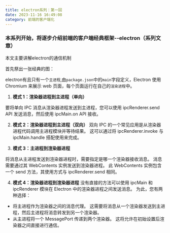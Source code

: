 ```yaml
---
title: electron系列：第一回
date: 2023-11-16 16:49:08
category: 前端的客户端化
---
```


### 本系列开始，将逐步介绍前端的客户端经典框架--electron（系列文章）
本文主要讲解electron的通信机制

首先祭出一张经典的图：
<img src="/img/webkit_history.jfif" alt="">

electron有且只有一个`主进程`,由`package.json`中的`main`字段定义，Electron 使用 Chromium 来展示 web 页面，每个页面运行在自己的`渲染进程`中。

1. **模式 1：渲染器进程到主进程（单向）**

要将单向 IPC 消息从渲染器进程发送到主进程，您可以使用 ipcRenderer.send API 发送消息，然后使用 ipcMain.on API 接收。

2. **模式 2：渲染器进程到主进程（双向）**
双向 IPC 的一个常见应用是从渲染器进程代码调用主进程模块并等待结果。 这可以通过将 ipcRenderer.invoke 与 ipcMain.handle 搭配使用来完成。

3. **模式 3：主进程到渲染器进程**

将消息从主进程发送到渲染器进程时，需要指定是哪一个渲染器接收消息。 消息需要通过其 WebContents 实例发送到渲染器进程。 此 WebContents 实例包含一个 send 方法，其使用方式与 ipcRenderer.send 相同。

4. **模式 4：渲染器进程到渲染器进程**
没有直接的方法可以使用 ipcMain 和 ipcRenderer 模块在 Electron 中的渲染器进程之间发送消息。 为此，您有两种选择：
- 将主进程作为渲染器之间的消息代理。 这需要将消息从一个渲染器发送到主进程，然后主进程将消息转发到另一个渲染器。
- 从主进程将一个 MessagePort 传递到两个渲染器。 这将允许在初始设置后渲染器之间直接进行通信。